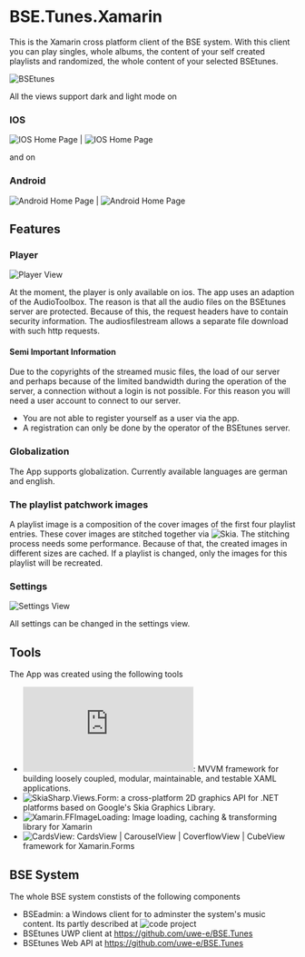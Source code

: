 # BSE.Tunes.Xamarin
This is the Xamarin cross platform client of the BSE system. With this client you can play singles, whole albums, the content of your self created playlists and randomized, the whole content of your selected BSEtunes.

![BSEtunes](Images/bsetunes_iphone_animation.gif)

All the views support dark and light mode on

### IOS

![IOS Home Page](Images/home_dark_ios.PNG) | ![IOS Home Page](Images/home_light_ios.PNG) 

and on
### Android

![Android Home Page](Images/home_dark_android.PNG) | ![Android Home Page](Images/home_light_android.PNG)

## Features
### Player

![Player View](Images/player_view_ios.png)

At the moment, the player is only available on ios. The app uses an adaption of the AudioToolbox. The reason is that all the audio files on the BSEtunes server are protected. Because of this, the request headers have to contain security information. The audiosfilestream allows a separate file download with such http requests.

#### Semi Important Information

Due to the copyrights of the streamed music files, the load of our server and perhaps because of the limited bandwidth during the operation of the server, a connection without a login is not possible. For this reason you will need a user account to connect to our server.

- You are not able to register yourself as a user via the app.
- A registration can only be done by the operator of the BSEtunes server.

### Globalization
The App supports globalization. Currently available languages are german and english.

### The playlist patchwork images

A playlist image is a composition of the cover images of the first four playlist entries. These cover images are stitched together via ![Skia](https://github.com/mono/SkiaSharp).
The stitching process needs some performance. Because of that, the created images in different sizes are cached. If a playlist is changed, only the images for this playlist will be recreated.

### Settings

![Settings View](Images/settings_view_ios.png)

All settings can be changed in the settings view.

## Tools

The App was created using the following tools
- ![Prism.DryIoc.Forms](https://prismlibrary.com/index.html): MVVM framework for building loosely coupled, modular, maintainable, and testable XAML applications.
- ![SkiaSharp.Views.Form](https://github.com/mono/SkiaSharp): a cross-platform 2D graphics API for .NET platforms based on Google's Skia Graphics Library.
- ![Xamarin.FFImageLoading](https://github.com/luberda-molinet/FFImageLoading): Image loading, caching & transforming library for Xamarin
- ![CardsView](https://github.com/AndreiMisiukevich/CardView): CardsView | CarouselView | CoverflowView | CubeView framework for Xamarin.Forms

## BSE System

The whole BSE system constists of the following components

- BSEadmin: a Windows client for to adminster the system's music content.
	Its partly described at ![code project](https://www.codeproject.com/Articles/43068/BSEtunes)
- BSEtunes UWP client at https://github.com/uwe-e/BSE.Tunes
- BSEtunes Web API at https://github.com/uwe-e/BSE.Tunes
  
